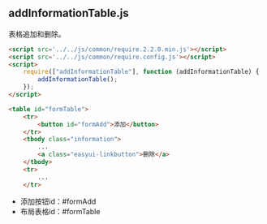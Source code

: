 ## addInformationTable.js

表格追加和删除。
```html
<script src='../../js/common/require.2.2.0.min.js'></script>
<script src='../../js/common/require.config.js'></script>
<script>
	require(["addInformationTable"], function (addInformationTable) {
		addInformationTable();
	});
</script>
```
```html
<table id="formTable">
	<tr>
		<button id="formAdd">添加</button>
	</tr>
	<tbody class="information">
		...
		<a class="easyui-linkbutton">删除</a>
	</tbody>
	<tr>
		...
	</tr>
```
* 添加按钮id：#formAdd
* 布局表格id：#formTable
